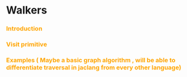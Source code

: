 # Walkers

### <span style="color: orange">Introduction</span>

### <span style="color: orange">Visit primitive</span>

### <span style="color: orange">Examples ( Maybe a basic graph algorithm , will be able to differentiate traversal in jaclang from every other language)</span>